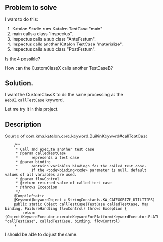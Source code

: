 # 

## Problem to solve

I want to do this:

1. Katalon Studio runs Katalon TestCase "main".
2. main calls a class "Inspectus".
3. Inspectus calls a sub class "AnteFestum".
4. Inspectus calls another Katalon TestCase "materialize".
5. Inspectus calls a sub class "PostFestum".

Is the 4 possible?

How can the CustomClassX calls another TestCaseB?

## Solution.

I want the CustomClassX to do the same processing as the `WebUI.callTestCase` keyword.

Let me try it in this project.

## Description

Source of [com.kms.katalon.core.keyword.BuiltinKeyword#callTestCase](https://api-docs.katalon.com/com/kms/katalon/core/keyword/BuiltinKeywords.html#callTestCase(com.kms.katalon.core.testcase.TestCase,%20java.util.Map))

```
    /**
     * Call and execute another test case
     * @param calledTestCase
     *      represents a test case
     * @param binding
     *      contains variables bindings for the called test case. 
     *      If the <code>binding<code> parameter is null, default values of all variables are used.
     * @param flowControl
     * @return returned value of called test case
     * @throws Exception
     */
    @CompileStatic
    @Keyword(keywordObject = StringConstants.KW_CATEGORIZE_UTILITIES)
    public static Object callTestCase(TestCase calledTestCase, Map binding, FailureHandling flowControl) throws Exception {
        return (Object)KeywordExecutor.executeKeywordForPlatform(KeywordExecutor.PLATFORM_BUILT_IN, "callTestCase", calledTestCase, binding, flowControl)
    }

```

I should be able to do just the same.